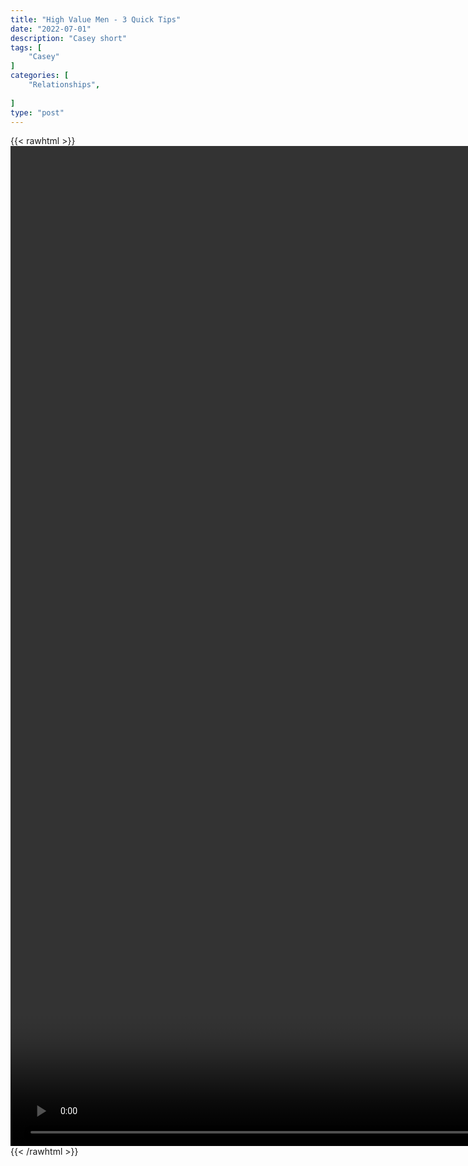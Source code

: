 ```yaml
---
title: "High Value Men - 3 Quick Tips"
date: "2022-07-01"
description: "Casey short"
tags: [
    "Casey"
]
categories: [
    "Relationships",
    
]
type: "post"
---
```

{{< rawhtml >}}
    <video style="height:40vh;width:auto" overflow="hidden" controls>
        <source src="https://clips.dev00ps.com/Casey/3_Things_a_HIGH_Valued_Man_NEVER_DOES_%F0%9F%94%A5_Shorts.mp4" type="video/mp4"> 
    </video>
{{< /rawhtml >}}